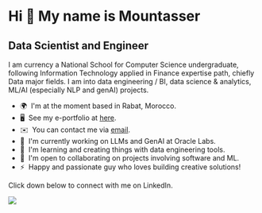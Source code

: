 Hi 👋 My name is Mountasser
===========================

Data Scientist and Engineer
-------------------------

I am currency a National School for Computer Science undergraduate, following Information Technology applied in Finance expertise path, chiefly Data major fields. I am into data engineering / BI, data science & analytics, ML/AI (especially NLP and genAI) projects.

* 🌍  I'm at the moment based in Rabat, Morocco.
* 🖥️  See my e-portfolio at [here](moontucer.github.io).
* ✉️  You can contact me via [email](mailto:xmountasser@gmail.com).
* 🚀  I'm currently working on LLMs and GenAI at Oracle Labs.
* 🧠  I'm learning and creating things with data engineering tools.
* 🤝  I'm open to collaborating on projects involving software and ML.
* ⚡  Happy and passionate guy who loves building creative solutions!

Click down below to connect with me on LinkedIn.
<div>
<a href="https://www.linkedin.com/in/mountasser/" target="_blank">
<img src="https://img.shields.io/badge/LinkedIn-0077B5?style=for-the-badge&logo=linkedin&logoColor=white" />
</div>
